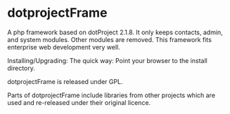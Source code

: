 # dotprojectFrame
A php framework based on dotProject 2.1.8. It only keeps contacts, admin, and system modules. Other modules are removed. This framework fits enterprise web development very well. 

Installing/Upgrading:
The quick way: Point your browser to the install directory.

dotprojectFrame is released under GPL.

Parts of dotprojectFrame include libraries from other projects which are used and re-released under their original licence.
